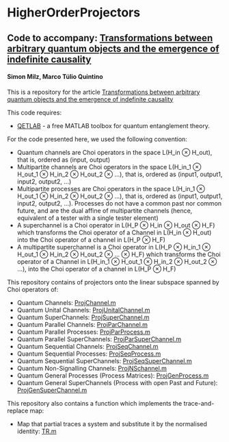 # HigherOrderProjectors
## Code to accompany: [Transformations between arbitrary quantum objects and the emergence of indefinite causality](https://arxiv.org/abs/xxxx)

#### Simon Milz, Marco Túlio Quintino

This is a repository for the article [Transformations between arbitrary quantum objects and the emergence of indefinite causality](https://arxiv.org/abs/xxxx)

 This code requires:
- [QETLAB](http://www.qetlab.com/) - a free MATLAB toolbox for quantum entanglement theory.

For the code presented here, we used the following convention:
- Quantum channels are Choi operators in the space L(H_in ⊗ H_out), that is, ordered as (input, output)
- Multipartite channels are Choi operators in the space L(H_in_1 ⊗ H_out_1 ⊗ H_in_2 ⊗ H_out_2 ⊗ ...), that is, ordered as (input1, output1, input2, output2, ...)
- Multipartite processes are Choi operators in the space L(H_in_1 ⊗ H_out_1 ⊗ H_in_2 ⊗ H_out_2 ⊗ ...), that is, ordered as (input1, output1, input2, output2, ...). Processes do not have a common past nor common future, and are the dual affine of multipartite channels (hence, equivalent of a tester with a single tester element)
- A superchannel is a Choi operator in L(H_P ⊗ H_in ⊗ H_out ⊗ H_F) which transforms  the Choi operator of a Channel in L(H_in ⊗ H_out) into the Choi operator of a channel in L(H_P ⊗ H_F)
- A multipartite superchannel is a Choi operator in L(H_P ⊗ H_in_1 ⊗ H_out_1 ⊗ H_in_2 ⊗ H_out_2 ⊗ ... ⊗ H_F) which transforms  the Choi operator of a Channel in L(H_in_1 ⊗ H_out_1 ⊗ H_in_2 ⊗ H_out_2 ⊗ ...), into the Choi operator of a channel in L(H_P ⊗ H_F)

This repository contains of projectors onto the linear subspace spanned by Choi operators of:
- Quantum Channels: [ProjChannel.m](https://github.com/mtcq/HigherOrderProjectors/blob/main/ProjChannel.m)
- Quantum Unital Channels: [ProjUnitalChannel.m](https://github.com/mtcq/HigherOrderProjectors/blob/main/ProjUnitalChannel.m)
- Quantum SuperChannels: [ProjSuperChannel.m](https://github.com/mtcq/HigherOrderProjectors/blob/main/ProjSuperChannel.m)
- Quantum Parallel Channels: [ProjParChannel.m](https://github.com/mtcq/HigherOrderProjectors/blob/main/ProjParChannel.m)
- Quantum Parallel Processes: [ProjParProcess.m](https://github.com/mtcq/HigherOrderProjectors/blob/main/ProjParProcess.m)
- Quantum Parallel SuperChannels: [ProjParSuperChannel.m](https://github.com/mtcq/HigherOrderProjectors/blob/main/ProjParSuperChannel.m)
- Quantum Sequential Channels: [ProjSeqChannel.m](https://github.com/mtcq/HigherOrderProjectors/blob/main/ProjSeqChannel.m)
- Quantum Sequential Processes: [ProjSeqProcess.m](https://github.com/mtcq/HigherOrderProjectors/blob/main/ProjSeqProcess.m)
- Quantum Sequential SuperChannels: [ProjSeqSuperChannel.m](https://github.com/mtcq/HigherOrderProjectors/blob/main/ProjSeqSuperChannel.m)
- Quantum Non-Signalling Channels: [ProjNSchannel.m](https://github.com/mtcq/HigherOrderProjectors/blob/main/ProjChannel.m)
- Quantum General Processes (Process Matrices): [ProjGenProcess.m](https://github.com/mtcq/HigherOrderProjectors/blob/main/ProjChannel.m)
- Quantum General SuperChannels (Process with open Past and Future): [ProjGenSuperChannel.m](https://github.com/mtcq/HigherOrderProjectors/blob/main/ProjChannel.m)

This repository also contains a function which implements the trace-and-replace map:
- Map that partial traces a system and substitute it by the normalised identity: [TR.m](https://github.com/mtcq/HigherOrderProjectors/blob/main/TR.m)
